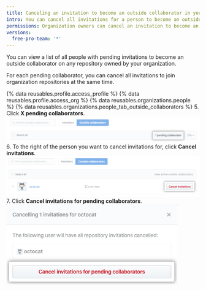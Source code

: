 ```yaml
---
title: Canceling an invitation to become an outside collaborator in your organization
intro: You can cancel all invitations for a person to become an outside collaborator on repositories owned by your organization.
permissions: Organization owners can cancel an invitation to become an outside collaborator in the organization.
versions:
  free-pro-team: '*'
---
```


You can view a list of all people with pending invitations to become an outside collaborator on any repository owned by your organization.

For each pending collaborator, you can cancel all invitations to join organization repositories at the same time.

{% data reusables.profile.access_profile %}
{% data reusables.profile.access_org %}
{% data reusables.organizations.people %}
{% data reusables.organizations.people_tab_outside_collaborators %}
5. Click **X pending collaborators**. !["Pending collaborators" button](/assets/images/help/organizations/pending-collaborator-list.png)
6. To the right of the person you want to cancel invitations for, click **Cancel invitations**. !["Cancel invitation" button](/assets/images/help/organizations/cancel-pending-collaborators.png)
7. Click **Cancel invitations for pending collaborators**. ![Button to confirm cancelation](/assets/images/help/organizations/confirm-cancelation-of-pending-collaborators.png)
